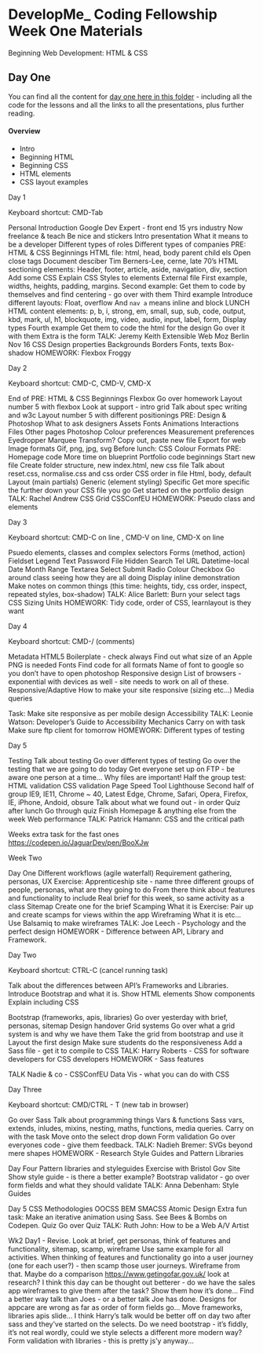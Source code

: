# DevelopMe_ Coding Fellowship Week One Materials

Beginning Web Development: HTML & CSS

## Day One

You can find all the content for [day one here in this folder](day01) - including all the code for the lessons and all the links to all the presentations, plus further reading.

#### Overview

- Intro
- Beginning HTML
- Beginning CSS
- HTML elements
- CSS layout examples



Day 1

Keyboard shortcut: CMD-Tab

Personal Introduction
Google Dev Expert - front end
15 yrs industry
Now freelance & teach
Be nice and stickers
Intro presentation
What it means to be a developer
Different types of roles
Different types of companies
PRE: HTML & CSS Beginnings
HTML file: html, head, body
parent child els
Open close tags
Document desciber
Tim Berners-Lee, cerne, late 70’s
HTML sectioning elements: Header, footer, article, aside, navigation, div, section
Add some CSS
Explain CSS
Styles to elements
External file
First example, widths, heights, padding, margins.
Second example: Get them to code by themselves and find centering - go over with them
Third example
Introduce different layouts: Float, overflow
And `nav a` means inline and block
LUNCH
HTML content elements:
p, b, i, strong, em, small, sup, sub, code, output, kbd, mark, ul, h1, blockquote, img, video, audio, input, label, form,
Display types
Fourth example
Get them to code the html for the design
Go over it with them
Extra is the form
TALK: Jeremy Keith Extensible Web Moz Berlin Nov 16
CSS Design properties
Backgrounds
Borders
Fonts, texts
Box-shadow
HOMEWORK: Flexbox Froggy


Day 2

Keyboard shortcut: CMD-C, CMD-V, CMD-X

End of PRE: HTML & CSS Beginnings
Flexbox
Go over homework
Layout number 5 with flexbox
Look at support - intro grid
Talk about spec writing and w3c
Layout number 5 with different positionings
PRE: Design & Photoshop
What to ask designers
Assets
Fonts
Animations
Interactions
Files
Other pages
Photoshop
Colour preferences
Measurement preferences
Eyedropper
Marquee
Transform?
Copy out, paste new file
Export for web
Image formats
Gif, png, jpg, svg
Before lunch: CSS Colour Formats
PRE: Homepage code
More time on blueprint
Portfolio code beginnings
Start new file
Create folder structure, new index.html, new css file
Talk about reset.css, normalise.css and css order
CSS order in file
Html, body, default
Layout (main partials)
Generic (element styling)
Specific
Get more specific the further down your CSS file you go
Get started on the portfolio design
TALK: Rachel Andrew CSS Grid CSSConfEU
HOMEWORK: Pseudo class and elements

Day 3

Keyboard shortcut: CMD-C on line , CMD-V on line, CMD-X on line

Psuedo elements, classes and complex selectors
Forms (method, action)
Fieldset
Legend
Text
Password
File
Hidden
Search
Tel
URL
Datetime-local
Date
Month
Range
Textarea
Select
Submit
Radio
Colour
Checkbox
Go around class seeing how they are all doing
Display inline demonstration
Make notes on common things (this time: heights, tidy, css order, inspect, repeated styles, box-shadow)
TALK: Alice Barlett: Burn your select tags
CSS Sizing Units
HOMEWORK: Tidy code, order of CSS, learnlayout is they want

Day 4

Keyboard shortcut: CMD-/ (comments)

Metadata
HTML5 Boilerplate - check always
Find out what size of an Apple PNG is needed
Fonts
Find code for all formats
Name of font to google so you don’t have to open photoshop
Responsive design
List of browsers - exponential with devices as well - site needs to work on all of these.
Responsive/Adaptive
How to make your site responsive (sizing etc...)
Media queries


Task: Make site responsive as per mobile design
Accessibility
TALK: Leonie Watson: Developer’s Guide to Accessibility Mechanics
Carry on with task
Make sure ftp client for tomorrow
HOMEWORK: Different types of testing


Day 5

Testing
Talk about testing
Go over different types of testing
Go over the testing that we are going to do today
Get everyone set up on FTP - be aware one person at a time…
Why files are important!
Half the group test:
HTML validation
CSS validation
Page Speed Tool
Lighthouse
Second half of group
IE9, IE11, Chrome ~ 40, Latest Edge, Chrome, Safari, Opera, Firefox, IE, iPhone, Andoid, obsure
Talk about what we found out - in order
Quiz after lunch
Go through quiz
Finish Homepage & anything else from the week
Web performance
TALK: Patrick Hamann: CSS and the critical path

Weeks extra task for the fast ones https://codepen.io/JaguarDev/pen/BooXJw

Week Two

Day One
Different workflows (agile waterfall)
Requirement gathering, personas, UX
Exercise: Apprenticeship site - name three different groups of people, personas, what are they going to do
From there think about features and functionality to include
Real brief for this week, so same activity as a class
Sitemap
Create one for the brief
Scamping
What it is
Exercise: Pair up and create scamps for views within the app
Wireframing
What it is etc…
Use Balsamiq to make wireframes
TALK: Joe Leech - Psychology and the perfect design
HOMEWORK - Difference between API, Library and Framework.

Day Two

Keyboard shortcut: CTRL-C (cancel running task)

Talk about the differences between API’s Frameworks and Libraries.
Introduce Bootstrap and what it is.
Show HTML elements
Show components
Explain including CSS


Bootstrap (frameworks, apis, libraries)
Go over yesterday with brief, personas, sitemap
Design handover
Grid systems
Go over what a grid system is and why we have them
Take the grid from bootstrap and use it
Layout the first design
Make sure students do the responsiveness 
Add a Sass file - get it to compile to CSS
TALK: Harry Roberts - CSS for software developers for CSS developers
HOMEWORK - Sass features

TALK Nadie & co - CSSConfEU Data Vis - what you can do with CSS

Day Three

Keyboard shortcut: CMD/CTRL - T (new tab in browser)

Go over Sass
Talk about programming things
Vars & functions
Sass vars, extends, inludes, mixins, nesting, maths, functions, media queries.
Carry on with the task
Move onto the select drop down
Form validation
Go over everyones code - give them feedback.
TALK: Nadieh Bremer: SVGs beyond mere shapes
HOMEWORK - Research Style Guides and Pattern Libraries

Day Four
Pattern libraries and styleguides
Exercise with Bristol Gov Site
Show style guide - is there a better example?
Bootstrap validator - go over form fields and what they should validate
TALK: Anna Debenham: Style Guides

Day 5
CSS Methodologies
OOCSS
BEM
SMACSS
Atomic Design
Extra fun task: Make an iterative animation using Sass. See Bees & Bombs on Codepen.
Quiz
Go over Quiz
TALK: Ruth John: How to be a Web A/V Artist


Wk2 Day1 - Revise. Look at brief, get personas, think of features and functionality, sitemap, scamp, wireframe
  Use same example for all activities. When thinking of features and functionality go into a user journey (one for each user?) - then scamp those user journeys.
  Wireframe from that.
Maybe do a comparison https://www.getingofar.gov.uk/ look at research? I think this day can be thought out betterer - do we have the sales app wireframes to give them after the task? Show them how it’s done...
  Find a better way talk than Joes - or a better talk Joe has done.
Designs for appcare are wrong as far as order of form fields go…
Move frameworks, libraries apis slide...
  I think Harry’s talk would be better off on day two after sass and they’ve started on the selects.
  Do we need bootstrap - it’s fiddly, it’s not real wordly, could we style selects a different more modern way? Form validation with libraries - this is pretty js’y anyway...

